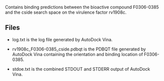 Contains binding predictions between the bioactive compound F0306-0385 and the cside search space on the virulence factor rv1908c.

## Files

- log.txt is the log file generated by AutoDock Vina.

- rv1908c_F0306-0385_cside.pdbqt is the PDBQT file generated by AutoDock Vina containing the orientation and binding location of F0306-0385.

- stdoe.txt is the combined STDOUT and STDERR output of AutoDock Vina.

